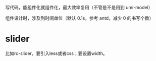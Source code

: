 写代码，能组件化就组件化，最大效率复用（不管是不是用到 umi-model）

组件设计时，涉及到时间单位（默认 0.1s，参考 antd，减少 0 的书写个数）
# slider
比如rc-slider，要引入less或者css；要设置width。
